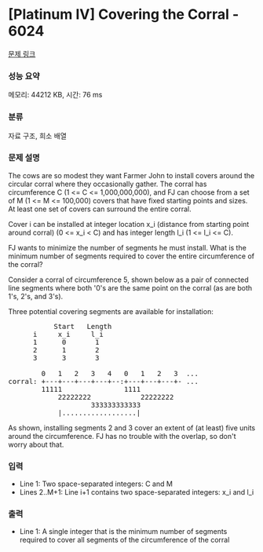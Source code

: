 # [Platinum IV] Covering the Corral - 6024 

[문제 링크](https://www.acmicpc.net/problem/6024) 

### 성능 요약

메모리: 44212 KB, 시간: 76 ms

### 분류

자료 구조, 희소 배열

### 문제 설명

<p>The cows are so modest they want Farmer John to install covers around the circular corral where they occasionally gather. The corral has circumference C (1 <= C <= 1,000,000,000), and FJ can choose from a set of M (1 <= M <= 100,000) covers that have fixed starting points and sizes. At least one set of covers can surround the entire corral.</p>

<p>Cover i can be installed at integer location x_i (distance from starting point around corral) (0 <= x_i < C) and has integer length l_i (1 <= l_i <= C).</p>

<p>FJ wants to minimize the number of segments he must install. What is the minimum number of segments required to cover the entire circumference of the corral?</p>

<p>Consider a corral of circumference 5, shown below as a pair of connected line segments where both '0's are the same point on the corral (as are both 1's, 2's, and 3's).</p>

<p>Three potential covering segments are available for installation:</p>

<pre>           Start   Length
      i     x_i     l_i
      1      0       1 
      2      1       2 
      3      3       3 

        0   1   2   3   4   0   1   2   3  ... 
corral: +---+---+---+---+--:+---+---+---+- ...
        11111               1111
            22222222            22222222
                    333333333333
            |..................|</pre>

<p>As shown, installing segments 2 and 3 cover an extent of (at least) five units around the circumference. FJ has no trouble with the overlap, so don't worry about that.</p>

### 입력 

 <ul>
	<li>Line 1: Two space-separated integers: C and M</li>
	<li>Lines 2..M+1: Line i+1 contains two space-separated integers: x_i and l_i</li>
</ul>

<p> </p>

### 출력 

 <ul>
	<li>Line 1: A single integer that is the minimum number of segments required to cover all segments of the circumference of the corral</li>
</ul>

<p> </p>

